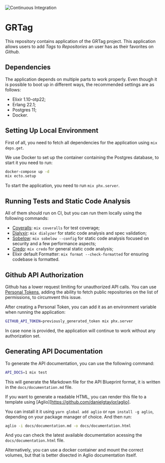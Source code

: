 ![Continuous Integration](https://github.com/goalves/grtag/workflows/Continuous%20Integration/badge.svg?branch=master)

# GRTag

This repository contains application of the GRTag project. This application allows users to add _Tags_ to _Repositories_ an user has as their favorites on _Github_.

## Dependencies

The application depends on multiple parts to work properly. Even though it is possible to boot up in different ways, the recommended settings are as follows:

- Elixir 1.10-otp22;
- Erlang 22.1;
- Postgres 11;
- Docker.

## Setting Up Local Environment

First of all, you need to fetch all dependencies for the application using `mix deps.get`.

We use Docker to set up the container containing the Postgres database, to start it you need to run:

```sh
docker-compose up -d
mix ecto.setup
```

To start the application, you need to run `mix phx.server`.

## Running Tests and Static Code Analysis

All of them should run on CI, but you can run them locally using the following commands:

- [Coveralls](https://github.com/parroty/excoveralls): `mix coveralls` for test coverage;
- [Dialyxir](https://github.com/jeremyjh/dialyxir): `mix dialyzer` for static code analysis and spec validation;
- [Sobelow](https://github.com/nccgroup/sobelow): `mix sobelow --config` for static code analysis focused on security and a few performance aspects;
- [Credo](https://github.com/rrrene/credo): `mix credo` for general static code analysis;
- Elixir default Formatter: `mix format --check-formatted` for ensuring codebase is formatted.

## Github API Authorization

Github has a lower request limiting for unauthorized API calls. You can use [Personal Tokens](https://github.com/settings/tokens), adding the ability to fetch public repositories on the list of permissions, to circumvent this issue.

After creating a Personal Token, you can add it as an environment variable when running the application:

```sh
GITHUB_API_TOKEN=previously_generated_token mix phx.server
```

In case none is provided, the application will continue to work without any authorization set.

## Generating API Documentation

To generate the API documentation, you can use the following command:

```sh
API_DOCS=1 mix test
```

This will generate the Markdown file for the API Blueprint format, it is written in the `docs/documentation.md` file.

If you want to generate a readable HTML, you can render this file to a template using [Aglio][https://github.com/danielgtaylor/aglio].

You can install it it using `yarn global add aglio` or `npm install -g aglio`, depending on your package manager of choice. And then run:

```sh
aglio -i docs/documentation.md -o docs/documentation.html
```

And you can check the latest available documentation acessing the `docs/documentation.html` file.

Alternatively, you can use a docker container and mount the correct volumes, but that is better disected in Aglio documentation itself.
